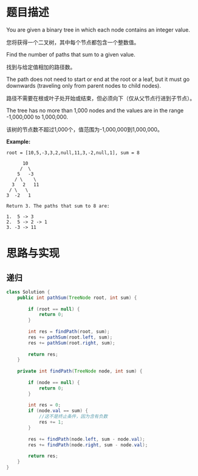 # 题目描述

You are given a binary tree in which each node contains an integer value.

您将获得一个二叉树，其中每个节点都包含一个整数值。

Find the number of paths that sum to a given value.

找到与给定值相加的路径数。

The path does not need to start or end at the root or a leaf, but it must go downwards (traveling only from parent nodes to child nodes).

路径不需要在根或叶子处开始或结束，但必须向下（仅从父节点行进到子节点）。

The tree has no more than 1,000 nodes and the values are in the range -1,000,000 to 1,000,000.

该树的节点数不超过1,000个，值范围为-1,000,000到1,000,000。

**Example:**

```
root = [10,5,-3,3,2,null,11,3,-2,null,1], sum = 8

      10
     /  \
    5   -3
   / \    \
  3   2   11
 / \   \
3  -2   1

Return 3. The paths that sum to 8 are:

1.  5 -> 3
2.  5 -> 2 -> 1
3. -3 -> 11
```

# 思路与实现

##  递归

```Java
class Solution {
    public int pathSum(TreeNode root, int sum) {
        
        if (root == null) {
            return 0;
        }
        
        int res = findPath(root, sum);
        res += pathSum(root.left, sum);
        res += pathSum(root.right, sum);
        
        return res;
    }
    
    private int findPath(TreeNode node, int sum) {
        
        if (node == null) {
            return 0;
        }
        
        int res = 0;
        if (node.val == sum) {
            //这不是终止条件，因为含有负数
            res += 1;
        }
        
        res += findPath(node.left, sum - node.val);
        res += findPath(node.right, sum - node.val);
        
        return res;
    }
}
```

